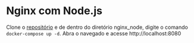 # Nginx com Node.js

Clone o [repositório](git@github.com:ff-fernando/fullcycle.git) e de dentro do diretório nginx_node, digite o comando `docker-compose up -d`.
Abra o navegado e acesse http://localhost:8080